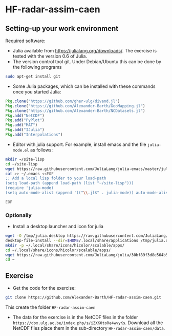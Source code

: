 # HF-radar-assim-caen


## Setting-up your work environment

Required software:

* Julia available from https://julialang.org/downloads/. The exercise is tested with the version 0.6 of Julia.
* The version control tool git. Under Debian/Ubuntu this can be done by the following programs

```bash
sudo apt-get install git
```

* Some Julia packages, which can be installed with these commands once you started Julia:

```julia
Pkg.clone("https://github.com/gher-ulg/divand.jl")
Pkg.clone("https://github.com/Alexander-Barth/GeoMapping.jl")
Pkg.clone("https://github.com/Alexander-Barth/NCDatasets.jl")
Pkg.add("NetCDF")
Pkg.add("PyPlot")
Pkg.add("MAT")
Pkg.add("IJulia")
Pkg.add("Interpolations")
```

* Editor with julia support. For example, install emacs and the file `julia-mode.el` as follows:

```bash
mkdir ~/site-lisp
cd ~/site-lisp
wget https://raw.githubusercontent.com/JuliaLang/julia-emacs/master/julia-mode.el
cat >> ~/.emacs <<EOF
;; Add a local lisp folder to your load-path
(setq load-path (append load-path (list "~/site-lisp")))
(require 'julia-mode)
(setq auto-mode-alist (append '(("\\.jl$" . julia-mode)) auto-mode-alist))

EOF
```

### Optionally

* Install a desktop launcher and icon for julia

```bash
wget -O /tmp/julia.desktop https://raw.githubusercontent.com/JuliaLang/julia/e90f29db30f81f340d4f36669b27ac5a281e2a7f/contrib/julia.desktop
desktop-file-install --dir=$HOME/.local/share/applications /tmp/julia.desktop
mkdir -p ~/.local/share/icons/hicolor/scalable/apps/
cd ~/.local/share/icons/hicolor/scalable/apps/
wget https://raw.githubusercontent.com/JuliaLang/julia/30bf89f3d8e564b588b8e48993e92a551b384f2c/contrib/julia.svg
cd ~
```


## Exercise

* Get the code for the exercise:

```bash
git clone https://github.com/Alexander-Barth/HF-radar-assim-caen.git
```

This create the folder `HF-radar-assim-caen`

* The data for the exercise is in the NetCDF files in the folder `https://dox.ulg.ac.be/index.php/s/iZXK0toRe4wvyKs`. Download all the NetCDF files place them in the sub-directory `HF-radar-assim-caen/data`.



<!--  LocalWords:  assim caen sudo julia NetCDF PyPlot IJulia el cd
 -->
<!--  LocalWords:  mkdir wget emacs EOF setq alist jl dir
 -->
